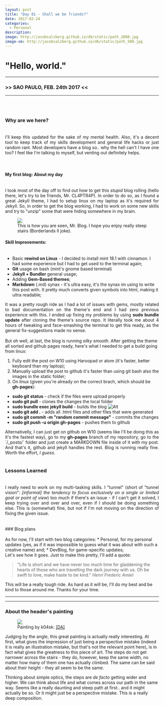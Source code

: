 ```yaml
---
layout: post
title: "Day 01 - Shall we be friends?"
date: 2017-02-24
categories:
  - Personal
description:
image: http://jacobsalzberg.github.io/db/static/path_2000.jpg
image-sm: http://jacobsalzberg.github.io/db/static/path_500.jpg
---
```



# "Hello, world."<br>
---
###  >> SAO PAULO, FEB. 24th 2017 <<
---
<br><br>

### Why are we here?<br><br>
<div align="justify">
I'll keep this updated for the sake of my mental health. Also, it's a decent tool to keep track of my skills development and general life hacks or just random rant. Most developers have a blog so.. why the hell can't I have one too? I feel like I'm talking to myself, but venting out definitely helps. </div>
<br><br>

#### My first blog: About my day<br><br>
<div align="justify">
I took most of the day off to find out how to get this <i>stupid</i> blog rolling (hello there, let's try to be friends, Mr. CL4PTR4P). In order to do so, as I found a great Jekyll theme, I had to setup linux on my laptop as it's required for Jekyll. So, in order to get the blog working, I had to work on some new skills and try to "unzip" some that were hiding somewhere in my brain.
</div>
 
<figure>
  <img src="https://m.popkey.co/530e0a/XRjLe.gif"/>
  <figcaption>This is how you are seen, Mr. Blog. I hope you enjoy really steep stairs (Borderlands II joke).</figcaption>
</figure>




#### Skill Improvements:<br><br>

* Basic **rewind on Linux** - I decided to install mint 18.1 with cinnamon. I had some experience but I had to get used to the terminal again;
* **Git** usage on bash (mint's gnome based terminal)
* **Jekyll + Bundler** general usage;
* Adding **Gem-Based themes**;
* **Markdown** (.md) synax - it's ultra easy, it's the synax im using to write this post with. It pretty much converts given symbols into html, making it ultra readable;
<div align="justify">
It was a pretty rough ride as I had a lot of issues with gems, mostly related to bad documentation on the theme's end and I had zero previous experience with this. I ended up fixing my problems by using <b>sudo bundle update</b> after cloning the theme's source repo. It literally took me about 4 hours of tweaking and face-smashing the terminal to get this ready, as the general fix-suggestions made no sense.
</div>
<br>But oh well, at last, the blog is running <i>silky smooth</i>. After getting the theme all sorted and github pages ready, here's what I needed to get a build going from linux:

1. Fully edit the post on W10 using Haroopad or atom (it's faster, better keyboard than my laptop);
2. Manually upload the post to github it's faster than using git bash also the images in the static folder;
3. On linux (given you're already on the correct brach, which should be **gh-pages**):
  * **sudo git status** - check if the files were upload properly
  * **sudo git pull**   - clones the changes the local folder
  * **sudo bundle exec jekyll build**  - builds the blog ![Alt](http://jacobsalzberg.github.io/db/static/bexec.png "Hello, terminal!")
  * **sudo git add .** - adds all .html files and other files that were generated
  * **sudo git commit -m "random commit message"** - commits the changes
  * **sudo git push -u origin gh-pages** - pushes them to github
<div align="justify">
Alternativelly, I can just get on github on W10 (seems like I'll be doing this as it's the fastest way), go to my <b>gh-pages</b> branch of my repository, go to the `/_posts/` folder and just create a MARKDOWN file inside of it with my post.
And that's it, github and jekyll handles the rest. Blog is running really fine. Worth the effort, <i>I guess</i>. <br><br>
</div>

### Lessons Learned<br><br>
<div align="justify">
I really need to work on my multi-tasking skills. I "tunnel" (short of "tunnel vision": <i>[informal] the tendency to focus exclusively on a single or limited goal or point of view</i>) too much if there's an issue - if I can't get it solved, I keep trying over and over and over, even if I should be doing something else. This is (somewhat) fine, but not if I'm not moving on the direction of fixing the given issue.
</div>
<br><br>
### Blog plans<br><br>
As for now, I'll start with two blog categories:
* Personal, for my personal updates (yes, as if it was impossible to guess what it was about with such a creative name) and;
* DevBlog, for game-specific updates;

<br>
Let's see how it goes. Just to make this pretty, I'll add a quote:

<blockquote>"Life is short and we have never too much time for gladdening the hearts of those who are travelling the dark journey with us. Oh be swift to love, make haste to be kind."  
<cite>Henri Frederic Amiel</cite></blockquote>

This will be a really tough ride. As hard as it will be, I'll do my best and be kind to those around me. 
Thanks for your time.

***
***
### About the header's painting 

<figure>
  <img src="http://jacobsalzberg.github.io/db/static/path_2000.jpg" />
  <figcaption>Painting by k04sk:  <a href="http://k04sk.deviantart.com/art/Path-333698884" title="Deviant"> [DA]</a> </figcaption>
</figure>

Judging by the angle, this great painting is actually really interesting. At first, what gives the impression of just being a perspective mistake (indeed it is really an illustration mistake, but that's not the relevant point here), is in fact what gives the greatness to this piece of art. The steps do not get narrower across the stairs - they do, however, keep the same width, no matter how many of them one has actually climbed. The same can be said about their height - they all seem to be the same.

Thinking about simple optics, the steps are *de facto* getting wider and higher. We can think about life and what comes across our path in the same way. Seems like a really daunting and steep path at first.. and it might actually be so. Or it might just be a perspective mistake. This is a really deep composition.


